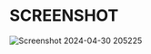 # SCREENSHOT 


![Screenshot 2024-04-30 205225](https://github.com/Manish6386/CSS-Project-no-6/assets/167522780/266af9d5-b840-4cb6-b267-c8c1d477006d)
